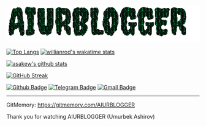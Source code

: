 <!-- Managing your profile README -->
<!-- https://docs.github.com/en/account-and-profile/setting-up-and-managing-your-github-profile/customizing-your-profile/managing-your-profile-readme -->

![Welcome!](tgVKeEfr.gif)


[![Top Langs](https://github-readme-stats.vercel.app/api/top-langs/?username=asakew&theme=github_dark&show_icons=true)](https://github.com/AIURBLOGGER/) [![willianrod's wakatime stats](https://github-readme-stats.vercel.app/api/wakatime?username=asakew&theme=github_dark&layout=compact)](https://wakatime.com/@asakew)

[![asakew's github stats](https://github-readme-stats.vercel.app/api?username=asakew&theme=github_dark&show_icons=true)](https://github.com/AIURBLOGGER/)
<!-- Readme Docs: https://github.com/anuraghazra/github-readme-stats -->

[![GitHub Streak](https://github-readme-streak-stats.herokuapp.com?user=asakew&theme=tokyonight_duo&hide_border=true)](https://git.io/streak-stats)
<!-- https://github.com/denvercoder1/github-readme-streak-stats -->

[![Github Badge](https://img.shields.io/badge/-Github-000?style=flat-square&logo=Github&logoColor=white&link=https://github.com/AIURBLOGGER)](https://github.com/AIURBLOGGER)
[![Telegram Badge](https://img.shields.io/badge/-Telegram-blue?style=flat-square&logo=Telegram&logoColor=white&link=https://t.me/Perfectionist_2225)](https://t.me/perfectionist_2225)
[![Gmail Badge](https://img.shields.io/badge/-Gmail-c14438?style=flat-square&logo=Gmail&logoColor=white&link=mailto:ashirovumurbek@gmail.com)](mailto:ashirovumurbek@gmail.com)


------------
GitMemory: https://gitmemory.com/AIURBLOGGER

Thank you for watching 
AIURBLOGGER (Umurbek Ashirov)
